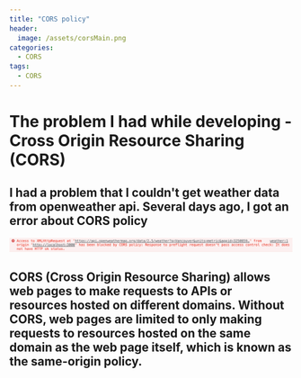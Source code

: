 ```yaml
---
title: "CORS policy"
header:
  image: /assets/corsMain.png
categories:
  - CORS
tags:
  - CORS
---
```


# The problem I had while developing - Cross Origin Resource Sharing (CORS)

## I had a problem that I couldn't get weather data from openweather api. Several days ago, I got an error about CORS policy

![Image cors](/assets/corsError.png)

## CORS (Cross Origin Resource Sharing) allows web pages to make requests to APIs or resources hosted on different domains. Without CORS, web pages are limited to only making requests to resources hosted on the same domain as the web page itself, which is known as the same-origin policy.

